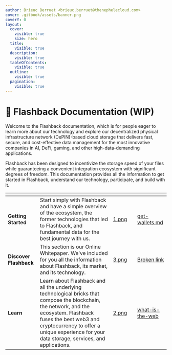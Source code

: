 ```yaml
---
author: Brieuc Berruet <brieuc.berruet@thenephelecloud.com>
cover: .gitbook/assets/banner.png
coverY: 0
layout:
  cover:
    visible: true
    size: hero
  title:
    visible: true
  description:
    visible: true
  tableOfContents:
    visible: true
  outline:
    visible: true
  pagination:
    visible: true
---
```


# 📄 Flashback Documentation (WIP)

Welcome to the Flashback documentation, which is for people eager to learn more about our technology and explore our decentralized physical infrastructure network (DePIN)-based cloud storage that delivers fast, secure, and cost-effective data management for the most innovative companies in AI, DeFi, gaming, and other high-data-demanding applications.

Flashback has been designed to incentivize the storage speed of your files while guaranteeing a convenient integration ecosystem with significant degrees of freedom. This documentation provides all the information to get started in Flashback, understand our technology, participate, and build with it.

<table data-view="cards"><thead><tr><th></th><th></th><th data-hidden data-card-cover data-type="files"></th><th data-hidden></th><th data-hidden data-card-target data-type="content-ref"></th></tr></thead><tbody><tr><td><strong>Getting Started</strong></td><td>Start simply with Flashback and have a simple overview of the ecosystem, the former technologies that led to Flashback, and fundamental data for the best journey with us.</td><td><a href=".gitbook/assets/1.png">1.png</a></td><td></td><td><a href="getting-started/get-wallets.md">get-wallets.md</a></td></tr><tr><td><strong>Discover Flashback</strong></td><td>This section is our Online Whitepaper. We've included for you all the information about Flashback, its market, and its technology.</td><td><a href=".gitbook/assets/3.png">3.png</a></td><td></td><td><a href="broken-reference">Broken link</a></td></tr><tr><td><strong>Learn</strong></td><td>Learn about Flashback and all the underlying technological bricks that compose the blockchain, the network, and the ecosystem. Flashback fuses the best web3 and cryptocurrency to offer a unique experience for your data storage, services, and applications.</td><td><a href=".gitbook/assets/2.png">2.png</a></td><td></td><td><a href="learn-more/what-is-the-web/">what-is-the-web</a></td></tr></tbody></table>
